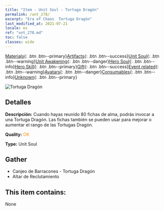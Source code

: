 ```yaml
---
title: "Item - Unit Soul - Tortuga Dragón"
permalink: /unt_278/
excerpt: "Era of Chaos  Tortuga Dragón"
last_modified_at: 2021-07-21
locale: es
ref: "unt_278.md"
toc: false
classes: wide
---
```

 [Materials](/ItemsES/){: .btn .btn--primary}[Artifacts](/ItemsES/Artifacts/){: .btn .btn--success}[Unit Soul](/ItemsES/UnitSoul/){: .btn .btn--warning}[Unit Awakening](/ItemsES/UnitAwakening/){: .btn .btn--danger}[Hero Soul](/ItemsES/HeroSoul/){: .btn .btn--info}[Hero Skill](/ItemsES/HeroSkill/){: .btn .btn--primary}[Gift](/ItemsES/Gift/){: .btn .btn--success}[Event related](/ItemsES/Events/){: .btn .btn--warning}[Avatars](/ItemsES/Avatars/){: .btn .btn--danger}[Consumables](/ItemsES/Consumables/){: .btn .btn--info}[Unknown](/ItemsES/Unknown/){: .btn .btn--primary}

 ![Tortuga Dragón](/images/u/ti_longgui.jpg)

## Detalles
 **Descripción:** Cuando hayas reunido 80 fichas de alma, podrás invocar a una Tortuga Dragón. Las fichas también se pueden usar para mejorar o aumentar el rango de las Tortugas Dragón.

 **Quality:** <span style="color: #FF8C00">OK</span>

 **Type:** Unit Soul

## Gather

*    Canjeo de Barracones - Tortuga Dragón 
*    Altar de Reclutamiento 

## This item contains:

  None

